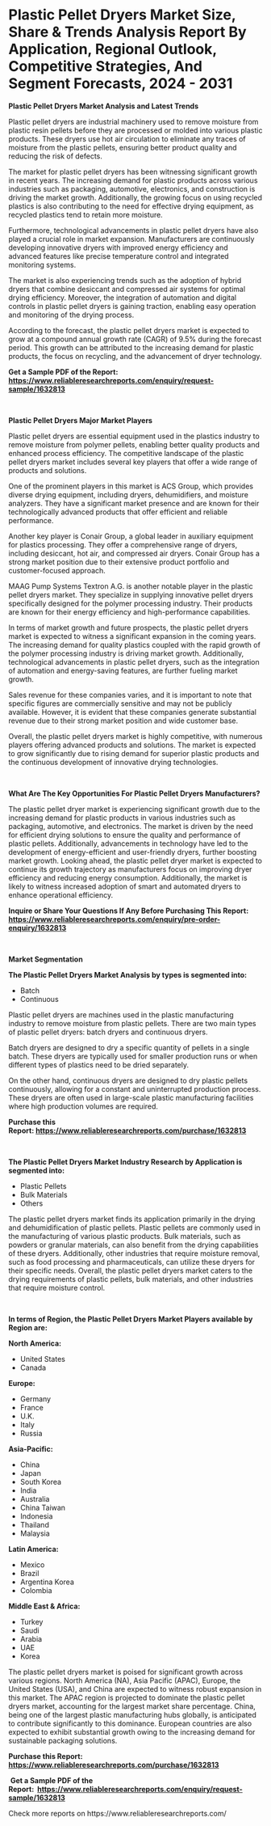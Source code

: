 <p><h1>Plastic Pellet Dryers Market Size, Share & Trends Analysis Report By Application, Regional Outlook, Competitive Strategies, And Segment Forecasts, 2024 - 2031</h1></p><p><strong>Plastic Pellet Dryers Market Analysis and Latest Trends</strong></p>
<p><p>Plastic pellet dryers are industrial machinery used to remove moisture from plastic resin pellets before they are processed or molded into various plastic products. These dryers use hot air circulation to eliminate any traces of moisture from the plastic pellets, ensuring better product quality and reducing the risk of defects.</p><p>The market for plastic pellet dryers has been witnessing significant growth in recent years. The increasing demand for plastic products across various industries such as packaging, automotive, electronics, and construction is driving the market growth. Additionally, the growing focus on using recycled plastics is also contributing to the need for effective drying equipment, as recycled plastics tend to retain more moisture.</p><p>Furthermore, technological advancements in plastic pellet dryers have also played a crucial role in market expansion. Manufacturers are continuously developing innovative dryers with improved energy efficiency and advanced features like precise temperature control and integrated monitoring systems.</p><p>The market is also experiencing trends such as the adoption of hybrid dryers that combine desiccant and compressed air systems for optimal drying efficiency. Moreover, the integration of automation and digital controls in plastic pellet dryers is gaining traction, enabling easy operation and monitoring of the drying process.</p><p>According to the forecast, the plastic pellet dryers market is expected to grow at a compound annual growth rate (CAGR) of 9.5% during the forecast period. This growth can be attributed to the increasing demand for plastic products, the focus on recycling, and the advancement of dryer technology.</p></p>
<p><strong>Get a Sample PDF of the Report:&nbsp; <a href="https://www.reliableresearchreports.com/enquiry/request-sample/1632813">https://www.reliableresearchreports.com/enquiry/request-sample/1632813</a></strong></p>
<p>&nbsp;</p>
<p><strong>Plastic Pellet Dryers Major Market Players</strong></p>
<p><p>Plastic pellet dryers are essential equipment used in the plastics industry to remove moisture from polymer pellets, enabling better quality products and enhanced process efficiency. The competitive landscape of the plastic pellet dryers market includes several key players that offer a wide range of products and solutions. </p><p>One of the prominent players in this market is ACS Group, which provides diverse drying equipment, including dryers, dehumidifiers, and moisture analyzers. They have a significant market presence and are known for their technologically advanced products that offer efficient and reliable performance.</p><p>Another key player is Conair Group, a global leader in auxiliary equipment for plastics processing. They offer a comprehensive range of dryers, including desiccant, hot air, and compressed air dryers. Conair Group has a strong market position due to their extensive product portfolio and customer-focused approach.</p><p>MAAG Pump Systems Textron A.G. is another notable player in the plastic pellet dryers market. They specialize in supplying innovative pellet dryers specifically designed for the polymer processing industry. Their products are known for their energy efficiency and high-performance capabilities.</p><p>In terms of market growth and future prospects, the plastic pellet dryers market is expected to witness a significant expansion in the coming years. The increasing demand for quality plastics coupled with the rapid growth of the polymer processing industry is driving market growth. Additionally, technological advancements in plastic pellet dryers, such as the integration of automation and energy-saving features, are further fueling market growth.</p><p>Sales revenue for these companies varies, and it is important to note that specific figures are commercially sensitive and may not be publicly available. However, it is evident that these companies generate substantial revenue due to their strong market position and wide customer base.</p><p>Overall, the plastic pellet dryers market is highly competitive, with numerous players offering advanced products and solutions. The market is expected to grow significantly due to rising demand for superior plastic products and the continuous development of innovative drying technologies.</p></p>
<p>&nbsp;</p>
<p><strong>What Are The Key Opportunities For Plastic Pellet Dryers Manufacturers?</strong></p>
<p><p>The plastic pellet dryer market is experiencing significant growth due to the increasing demand for plastic products in various industries such as packaging, automotive, and electronics. The market is driven by the need for efficient drying solutions to ensure the quality and performance of plastic pellets. Additionally, advancements in technology have led to the development of energy-efficient and user-friendly dryers, further boosting market growth. Looking ahead, the plastic pellet dryer market is expected to continue its growth trajectory as manufacturers focus on improving dryer efficiency and reducing energy consumption. Additionally, the market is likely to witness increased adoption of smart and automated dryers to enhance operational efficiency.</p></p>
<p><strong>Inquire or Share Your Questions If Any Before Purchasing This Report: <a href="https://www.reliableresearchreports.com/enquiry/pre-order-enquiry/1632813">https://www.reliableresearchreports.com/enquiry/pre-order-enquiry/1632813</a></strong></p>
<p>&nbsp;</p>
<p><strong>Market Segmentation</strong></p>
<p><strong>The Plastic Pellet Dryers Market Analysis by types is segmented into:</strong></p>
<p><ul><li>Batch</li><li>Continuous</li></ul></p>
<p><p>Plastic pellet dryers are machines used in the plastic manufacturing industry to remove moisture from plastic pellets. There are two main types of plastic pellet dryers: batch dryers and continuous dryers. </p><p>Batch dryers are designed to dry a specific quantity of pellets in a single batch. These dryers are typically used for smaller production runs or when different types of plastics need to be dried separately.</p><p>On the other hand, continuous dryers are designed to dry plastic pellets continuously, allowing for a constant and uninterrupted production process. These dryers are often used in large-scale plastic manufacturing facilities where high production volumes are required.</p></p>
<p><strong>Purchase this Report:&nbsp;<a href="https://www.reliableresearchreports.com/purchase/1632813">https://www.reliableresearchreports.com/purchase/1632813</a></strong></p>
<p>&nbsp;</p>
<p><strong>The Plastic Pellet Dryers Market Industry Research by Application is segmented into:</strong></p>
<p><ul><li>Plastic Pellets</li><li>Bulk Materials</li><li>Others</li></ul></p>
<p><p>The plastic pellet dryers market finds its application primarily in the drying and dehumidification of plastic pellets. Plastic pellets are commonly used in the manufacturing of various plastic products. Bulk materials, such as powders or granular materials, can also benefit from the drying capabilities of these dryers. Additionally, other industries that require moisture removal, such as food processing and pharmaceuticals, can utilize these dryers for their specific needs. Overall, the plastic pellet dryers market caters to the drying requirements of plastic pellets, bulk materials, and other industries that require moisture control.</p></p>
<p>&nbsp;</p>
<p><strong>In terms of Region, the Plastic Pellet Dryers Market Players available by Region are:</strong></p>
<p>
    <p> <strong> North America: </strong>
        <ul>
            <li>United States</li>
            <li>Canada</li>
        </ul>
        </p> 
    <p> <strong> Europe: </strong>
        <ul>
            <li>Germany</li>
            <li>France</li>
            <li>U.K.</li>
            <li>Italy</li>
            <li>Russia</li>
        </ul>
        </p> 
    <p> <strong> Asia-Pacific: </strong>
        <ul>
            <li>China</li>
            <li>Japan</li>
            <li>South Korea</li>
            <li>India</li>
            <li>Australia</li>
            <li>China Taiwan</li>
            <li>Indonesia</li>
            <li>Thailand</li>
            <li>Malaysia</li>
        </ul>
        </p> 
    <p> <strong> Latin America: </strong>
        <ul>
            <li>Mexico</li>
            <li>Brazil</li>
            <li>Argentina Korea</li>
            <li>Colombia</li>
        </ul>
        </p> 
    <p> <strong> Middle East & Africa: </strong>
        <ul>
            <li>Turkey</li>
            <li>Saudi</li>
            <li>Arabia</li>
            <li>UAE</li>
            <li>Korea</li>
        </ul>
    </p>
    </p>
<p><p>The plastic pellet dryers market is poised for significant growth across various regions. North America (NA), Asia Pacific (APAC), Europe, the United States (USA), and China are expected to witness robust expansion in this market. The APAC region is projected to dominate the plastic pellet dryers market, accounting for the largest market share percentage. China, being one of the largest plastic manufacturing hubs globally, is anticipated to contribute significantly to this dominance. European countries are also expected to exhibit substantial growth owing to the increasing demand for sustainable packaging solutions.</p></p>
<p><strong>Purchase this Report: <a href="https://www.reliableresearchreports.com/purchase/1632813">https://www.reliableresearchreports.com/purchase/1632813</a></strong></p>
<p>&nbsp;<strong>Get a Sample PDF of the Report:&nbsp;&nbsp;<a href="https://www.reliableresearchreports.com/enquiry/request-sample/1632813">https://www.reliableresearchreports.com/enquiry/request-sample/1632813</a></strong></p>
<p><strong></strong></p>
<p>Check more reports on https://www.reliableresearchreports.com/</p>